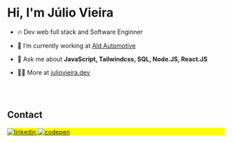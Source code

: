 <h1>Hi, I'm Júlio Vieira</h1>

- 🔥 Dev web full stack and Software Enginner

- 🔭 I’m currently working at [Ald Automotive](https://www.aldautomotive.com.br/)

- 💬 Ask me about **JavaScript, Tailwindcss, SQL, Node.JS, React.JS**

- 👨‍💻 More at [juliovieira.dev](https://portifolio-julio.netlify.app/)

<br><br>
## Contact

<p align="left" style="background:yellow">
  <a href="https://www.linkedin.com/in/j%C3%BAliovieira/" target="_blank">
    <img align="center" src="https://img.shields.io/badge/j%C3%BAliovieira-05122A?style=flat&logo=linkedin" alt="linkedin"/>
  </a>
  <a href="https://portifolio-julio.netlify.app/" target="_blank">
    <img align="center" src="https://img.shields.io/badge/Site-05122A?style=flat&logo=codepen" alt="codepen"/>
  </a>
</p>
